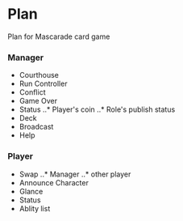 # Plan
Plan for Mascarade card game 

### Manager
* Courthouse
* Run Controller
* Conflict
* Game Over
* Status
..* Player's coin
..* Role's publish status
* Deck
* Broadcast
* Help

### Player
* Swap
..* Manager
..* other player
* Announce Character
* Glance
* Status
* Ablity list



